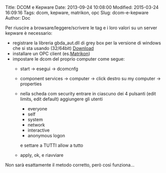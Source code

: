 Title: DCOM e Kepware
Date: 2013-09-24 10:08:00
Modified: 2015-03-24 16:09:16
Tags: dcom, kepware, matrikon, opc
Slug: dcom-e-kepware
Author: Doc

Per riuscire a browsare/leggere/scrivere le tag e i loro valori su un
server kepware è necessario:

* registrare la libreria gbda\_aut.dll di grey box per la versione di windows che si sta usando (32/64bit) [Download](http://gray-box.net/download_daawrapper.php?lang=en)
* installare un OPC client (es.[Matrikon](http://www.matrikonopc.com/downloads/types/software/index.aspx))
* impostare le dcom del proprio computer come segue:
  * start -> esegui -> dcomcnfg
  * component services -> computer -> click destro su my computer -> properties
  * nella scheda com security entrare in ciascuno dei 4 pulsanti (edit limits, edit default) aggiungere gli utenti
    * everyone
    * self
    * system
    * network
    * interactive
    * anonymous logon

    e settare a TUTTI allow a tutto
  * apply, ok, e riavviare

Non sarà esattamente il metodo corretto, però così funziona...
